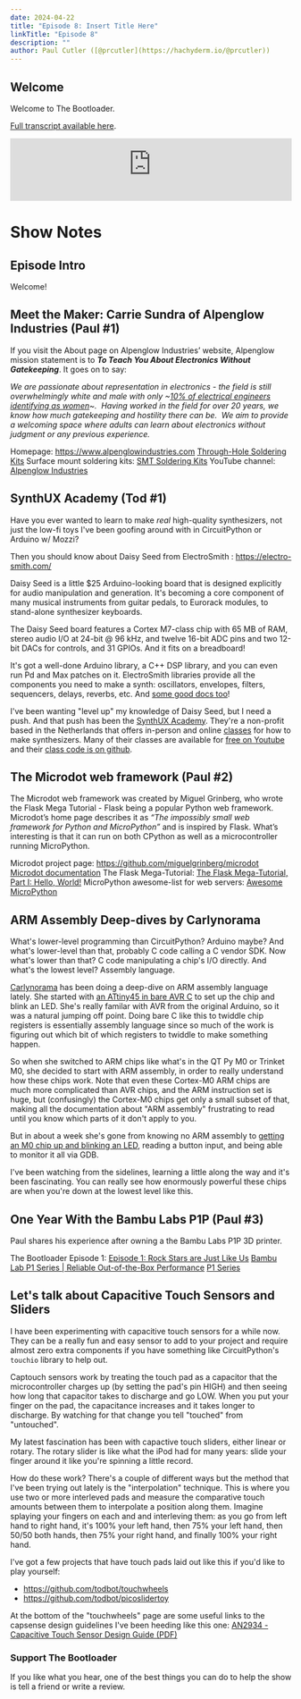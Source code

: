 ```yaml
---
date: 2024-04-22
title: "Episode 8: Insert Title Here"
linkTitle: "Episode 8"
description: ""
author: Paul Cutler ([@prcutler](https://hachyderm.io/@prcutler))
---
```

## Welcome
Welcome to The Bootloader.  

[Full transcript available here](https://thebootloader.net/blog/2024/04/22/episode-8-transcript/).

<iframe width="100%" height="112" frameborder="0" scrolling="no" style="width: 100%; height: 112px;  overflow: hidden;" src="https://www.circuitpythonshow.com/@thebootloader/episodes/the-circuitpython-9-release-show/embed/dark"></iframe>

# Show Notes

## Episode Intro

Welcome!  

## Meet the Maker: Carrie Sundra of Alpenglow Industries (Paul #1)

If you visit the About page on Alpenglow Industries’ website, Alpenglow mission statement is to  ***To Teach You About Electronics Without Gatekeeping***.  It goes on to say:

*We are passionate about representation in electronics - the field is still overwhelmingly white and male with only ~[10% of electrical engineers identifying as women](https://www.zippia.com/electrical-engineer-jobs/demographics/)~.  Having worked in the field for over 20 years, we know how much gatekeeping and hostility there can be.  We aim to provide a welcoming space where adults can learn about electronics without judgment or any previous experience.*

Homepage:  https://www.alpenglowindustries.com
[Through-Hole Soldering Kits](https://www.alpenglowindustries.com/collections/through-hole-soldering-kits)
Surface mount soldering kits: [SMT Soldering Kits](https://www.alpenglowindustries.com/collections/smt-soldering-kits)
YouTube channel:  [Alpenglow Industries](https://www.youtube.com/alpenglowindustries)

## SynthUX Academy (Tod #1)

Have you ever wanted to learn to make *real* high-quality synthesizers, 
not just the low-fi toys I've been goofing around with in CircuitPython or Arduino w/ Mozzi? 

Then you should know about Daisy Seed from ElectroSmith : https://electro-smith.com/

Daisy Seed is a little $25 Arduino-looking board that is designed explicitly for 
audio manipulation and generation.  It's becoming a core component of many 
musical instruments from guitar pedals, to Eurorack modules, to stand-alone
synthesizer keyboards.  

The Daisy Seed board features a Cortex M7-class chip with 65 MB of RAM, stereo
audio I/O at 24-bit @ 96 kHz, and twelve 16-bit ADC pins and two 12-bit DACs
for controls, and 31 GPIOs.  And it fits on a breadboard!

It's got a well-done Arduino library, a C++ DSP library, and you can even
run Pd and Max patches on it. ElectroSmith libraries provide all the 
components you need to make a synth: oscillators, envelopes, filters, sequencers,
delays, reverbs, etc. And [some good docs too](https://github.com/electro-smith/DaisyWiki/wiki)!

I've been wanting "level up" my knowledge of Daisy Seed, but I need a push. 
And that push has been the [SynthUX Academy](https://www.synthux.academy/).
They're a non-profit based in the Netherlands that offers in-person and 
online [classes](https://learn.synthux.academy/) for how to make synthesizers. 
Many of their classes are available for [free on Youtube](https://www.youtube.com/@SynthuxAcademy) 
and their [class code is on github](https://github.com/Synthux-Academy). 


## The Microdot web framework (Paul #2)

The Microdot web framework was created by Miguel Grinberg, who wrote the Flask Mega Tutorial - Flask being a popular Python web framework.  Microdot’s home page describes it as *“The impossibly small web framework for Python and MicroPython”* and is inspired by Flask. What’s interesting is that it can run on both CPython as well as a microcontroller running MicroPython.

Microdot project page: https://github.com/miguelgrinberg/microdot
[Microdot documentation](https://microdot.readthedocs.io/en/latest/)
The Flask Mega-Tutorial:  [The Flask Mega-Tutorial, Part I: Hello, World!](https://blog.miguelgrinberg.com/post/the-flask-mega-tutorial-part-i-hello-world)
MicroPython awesome-list for web servers: [Awesome MicroPython](https://awesome-micropython.com/#web)

## ARM Assembly Deep-dives by Carlynorama

What's lower-level programming than CircuitPython?  Arduino maybe? And what's 
lower-level than that, probably C code calling a C vendor SDK. 
Now what's lower than that?  C code manipulating a chip's I/O directly.
And what's the lowest level? Assembly language.

[Carlynorama](https://www.whynotestflight.com/) has been doing a deep-dive on 
ARM assembly language lately.  She started with 
[an ATtiny45 in bare AVR C](https://www.whynotestflight.com/excuses/hello-led-on-an-avr-attiny45-in-c/)
to set up the chip and blink an LED.  She's really familar with AVR from the original Arduino,
so it was a natural jumping off point.  Doing bare C like this to twiddle chip registers
is essentially assembly language since so much of the work is figuring out which
bit of which registers to twiddle to make something happen. 

So when she switched to ARM chips like what's in the QT Py M0 or Trinket M0, 
she decided to start with ARM assembly, in order to really understand how these chips work. 
Note that even these Cortex-M0 ARM chips are much more complicated than AVR chips, 
and the ARM instruction set is huge, but (confusingly) the Cortex-M0 chips get only a small
subset of that, making all the documentation about "ARM assembly" frustrating to 
read until you know which parts of it don't apply to you. 

But in about a week she's gone from knowing no ARM assembly to 
[getting an M0 chip up and blinking an LED](https://www.whynotestflight.com/excuses/its-alive-samd21e18a-assembly-no-sdk/), 
reading a button input, and being able to monitor it all via GDB.

I've been watching from the sidelines, learning a little along the way and it's been
fascinating. You can really see how enormously powerful these chips are
when you're down at the lowest level like this. 


## One Year With the Bambu Labs P1P (Paul #3)

Paul shares his experience after owning a the Bambu Labs P1P 3D printer.

The Bootloader Episode 1: [Episode 1: Rock Stars are Just Like Us](https://thebootloader.net/blog/2022/09/26/episode-1-rock-stars-are-just-like-us/)
[Bambu Lab P1 Series | Reliable Out-of-the-Box Performance](https://bambulab.com/en-us/p1?product=p1p)
[P1 Series](https://wiki.bambulab.com/en/p1)


##  Let's talk about Capacitive Touch Sensors and Sliders

I have been experimenting with capacitive touch sensors for a while now. 
They can be a really fun and easy sensor to add to your project and require 
almost zero extra components if you have something like CircuitPython's `touchio` 
library to help out. 

Captouch sensors work by treating the touch pad as a capacitor that the microcontroller
charges up (by setting the pad's pin HIGH) and then seeing how long that capacitor
takes to discharge and go LOW. When you put your finger on the pad, the capacitance
increases and it takes longer to discharge.  By watching for that change you 
tell "touched" from "untouched".

My latest fascination has been with capactive touch sliders, either linear or rotary.
The rotary slider is like what the iPod had for many years: slide your finger
around it like you're spinning a little record. 

How do these work? There's a couple of different ways but the method that I've 
been trying out lately is the "interpolation" technique. This is where you
use two or more interleved pads and measure the comparative touch amounts 
between them to interpolate a position along them. Imagine splaying your fingers
on each and and interleving them: as you go from left hand to right hand, it's 
100% your left hand, then 75% your left hand, then 50/50 both hands, then 75% your
right hand, and finally 100% your right hand.

I've got a few projects that have touch pads laid out like this if you'd 
like to play yourself:

- https://github.com/todbot/touchwheels
- https://github.com/todbot/picoslidertoy

At the bottom of the "touchwheels" page are some useful links to the
capsense design guidelines I've been heeding like this one: 
[AN2934 - Capacitive Touch Sensor Design Guide (PDF)](https://ww1.microchip.com/downloads/en/Appnotes/Capacitive-Touch-Sensor-Design-Guide-DS00002934-B.pdf)


### Support The Bootloader

If you like what you hear, one of the best things you can do to help the show is tell a friend or write a review.

